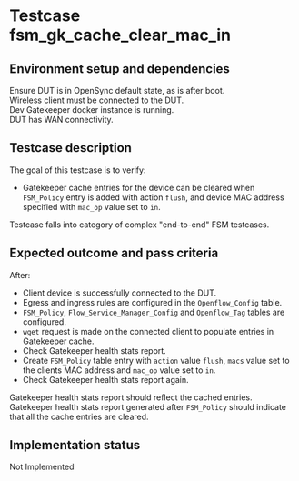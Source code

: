 # Testcase fsm_gk_cache_clear_mac_in

## Environment setup and dependencies

Ensure DUT is in OpenSync default state, as is after boot.\
Wireless client must be connected to the DUT.\
Dev Gatekeeper docker instance is running.\
DUT has WAN connectivity.

## Testcase description

The goal of this testcase is to verify:

- Gatekeeper cache entries for the device can be cleared when `FSM_Policy`
  entry is added with action `flush`, and device MAC address specified with
  `mac_op` value set to `in`.

Testcase falls into category of complex "end-to-end" FSM testcases.

## Expected outcome and pass criteria

After:

- Client device is successfully connected to the DUT.
- Egress and ingress rules are configured in the `Openflow_Config` table.
- `FSM_Policy`, `Flow_Service_Manager_Config` and `Openflow_Tag` tables are
  configured.
- `wget` request is made on the connected client to populate entries in
  Gatekeeper cache.
- Check Gatekeeper health stats report.
- Create `FSM_Policy` table entry with `action` value `flush`, `macs` value set
  to the clients MAC address and `mac_op` value set to `in`.
- Check Gatekeeper health stats report again.

Gatekeeper health stats report should reflect the cached entries.\
Gatekeeper health stats report generated after `FSM_Policy` should indicate
that all the cache entries are cleared.

## Implementation status

Not Implemented
